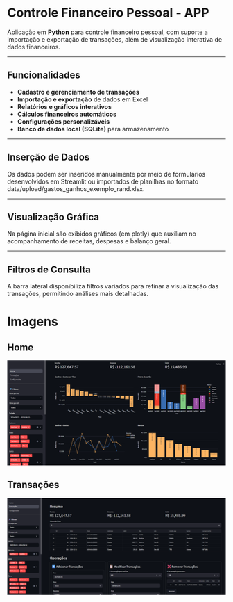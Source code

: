 # Controle Financeiro Pessoal - APP

Aplicação em **Python** para controle financeiro pessoal, com suporte a importação e exportação de transações, além de visualização interativa de dados financeiros.

---

## Funcionalidades

- **Cadastro e gerenciamento de transações**
- **Importação e exportação** de dados em Excel
- **Relatórios e gráficos interativos**
- **Cálculos financeiros automáticos**
- **Configurações personalizáveis**
- **Banco de dados local (SQLite)** para armazenamento

---

## Inserção de Dados

Os dados podem ser inseridos manualmente por meio de formulários desenvolvidos em Streamlit ou importados de planilhas no formato data/upload/gastos_ganhos_exemplo_rand.xlsx.

---

## Visualização Gráfica

Na página inicial são exibidos gráficos (em plotly) que auxiliam no acompanhamento de receitas, despesas e balanço geral.

---

## Filtros de Consulta

A barra lateral disponibiliza filtros variados para refinar a visualização das transações, permitindo análises mais detalhadas.

# Imagens

## Home

![Home](imgs/home.png)

## Transações

![Home](imgs/transações.png)
